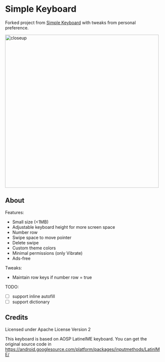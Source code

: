 # Simple Keyboard

Forked project from [Simple Keyboard](https://github.com/rkkr/simple-keyboard) with tweaks from personal preference.

<img src="images/screenshot-0.png"
      alt="closeup"
      width="500"/>
      
## About

Features:
- Small size (<1MB)
- Adjustable keyboard height for more screen space
- Number row
- Swipe space to move pointer
- Delete swipe
- Custom theme colors
- Minimal permissions (only Vibrate)
- Ads-free

Tweaks:
- Maintain row keys if number row = true

TODO:
- [ ] support inline autofill
- [ ] support dictionary

## Credits

Licensed under Apache License Version 2

This keyboard is based on AOSP LatineIME keyboard. You can get the original source code in https://android.googlesource.com/platform/packages/inputmethods/LatinIME/
